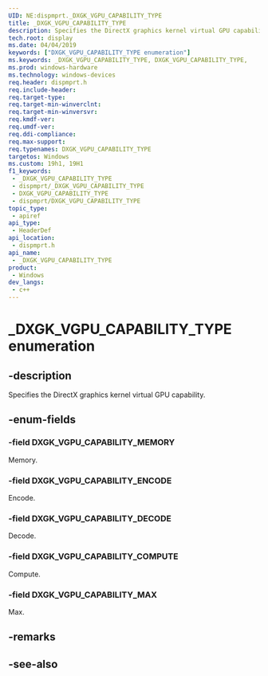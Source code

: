 ```yaml
---
UID: NE:dispmprt._DXGK_VGPU_CAPABILITY_TYPE
title: _DXGK_VGPU_CAPABILITY_TYPE
description: Specifies the DirectX graphics kernel virtual GPU capability.
tech.root: display
ms.date: 04/04/2019
keywords: ["DXGK_VGPU_CAPABILITY_TYPE enumeration"]
ms.keywords: _DXGK_VGPU_CAPABILITY_TYPE, DXGK_VGPU_CAPABILITY_TYPE,
ms.prod: windows-hardware
ms.technology: windows-devices
req.header: dispmprt.h
req.include-header: 
req.target-type: 
req.target-min-winverclnt: 
req.target-min-winversvr: 
req.kmdf-ver: 
req.umdf-ver: 
req.ddi-compliance: 
req.max-support: 
req.typenames: DXGK_VGPU_CAPABILITY_TYPE
targetos: Windows
ms.custom: 19h1, 19H1
f1_keywords:
 - _DXGK_VGPU_CAPABILITY_TYPE
 - dispmprt/_DXGK_VGPU_CAPABILITY_TYPE
 - DXGK_VGPU_CAPABILITY_TYPE
 - dispmprt/DXGK_VGPU_CAPABILITY_TYPE
topic_type:
 - apiref
api_type:
 - HeaderDef
api_location:
 - dispmprt.h
api_name:
 - _DXGK_VGPU_CAPABILITY_TYPE
product:
 - Windows
dev_langs:
 - c++
---
```


# _DXGK_VGPU_CAPABILITY_TYPE enumeration


## -description

Specifies the DirectX graphics kernel virtual GPU capability.

## -enum-fields

### -field DXGK_VGPU_CAPABILITY_MEMORY

Memory.

### -field DXGK_VGPU_CAPABILITY_ENCODE

Encode.

### -field DXGK_VGPU_CAPABILITY_DECODE

Decode.

### -field DXGK_VGPU_CAPABILITY_COMPUTE

Compute.

### -field DXGK_VGPU_CAPABILITY_MAX

Max.

## -remarks

## -see-also

